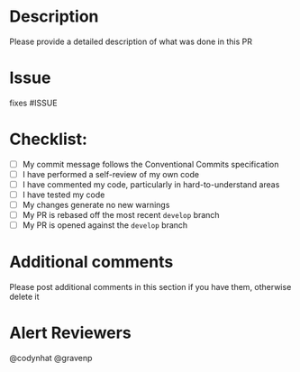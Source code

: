 # Description

Please provide a detailed description of what was done in this PR

# Issue

fixes #ISSUE

# Checklist:

- [ ] My commit message follows the Conventional Commits specification
- [ ] I have performed a self-review of my own code
- [ ] I have commented my code, particularly in hard-to-understand areas
- [ ] I have tested my code
- [ ] My changes generate no new warnings
- [ ] My PR is rebased off the most recent `develop` branch
- [ ] My PR is opened against the `develop` branch

# Additional comments

Please post additional comments in this section if you have them, otherwise delete it

# Alert Reviewers

@codynhat @gravenp
